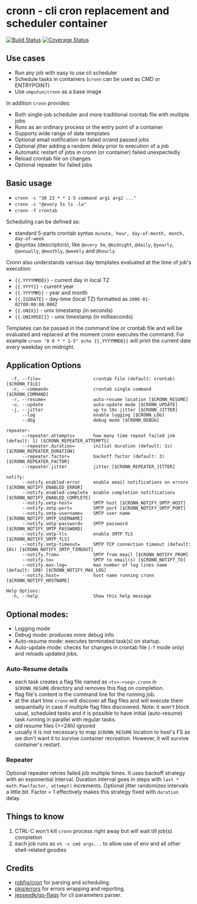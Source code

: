 # cronn - cli cron replacement and scheduler container

[![Build Status](https://github.com/umputun/cronn/workflows/build/badge.svg)](https://github.com/umputun/cronn/actions) [![Coverage Status](https://coveralls.io/repos/github/umputun/cronn/badge.svg?branch=master)](https://coveralls.io/github/umputun/cronn?branch=master)


## Use cases

- Run any job with easy to use cli scheduler
- Schedule tasks in containers (`cronn` can be used as CMD or ENTRYPOINT)
- Use `umputun/cronn` as a base image

In addition `cronn` provides:

- Both single-job scheduler and more traditional crontab file with multiple jobs
- Runs as an ordinary process or the entry point of a container
- Supports wide range of date templates 
- Optional email notification on failed or/and passed jobs
- Optional jitter adding a random delay prior to execution of a job
- Automatic restart of jobs in cronn (or container) failed unexpectedly
- Reload crontab file on changes
- Optional repeater for failed jobs

## Basic usage
 
- `cronn -c "30 23 * * 1-5 command arg1 arg2 ..."`
- `cronn -c "@every 5s ls -la"`
- `cronn -f crontab`

Scheduling can be defined as:

- standard 5-parts crontab syntax `minute, hour, day-of-month, month, day-of-week`
- @syntax (descriptors), like `@every 5m`, `@midnight`, `@daily`, `@yearly`, `@annually`, `@monthly`, `@weekly` and `@hourly`.

Cronn also understands various day templates evaluated at the time of job's execution:

- `{{.YYYYMMDD}}` - current day in local TZ
- `{{.YYYY}}` - current year
- `{{.YYYYMM}}` - year and month
- `{{.ISODATE}` - day-time (local TZ) formatted as `2006-01-02T00:00:00.000Z`
- `{{.UNIX}}` - unix timestamp (in seconds)
- `{{.UNIXMSEC}}` - unix timestamp (in milliseconds)


Templates can be passed in the command line or crontab file and will be evaluated and replaced at the moment 
cronn executes the command. For example `cronn "0 0 * * 1-5" echo {{.YYYYMMDD}}` will print the current date every 
weekday on midnight. 

## Application Options

```
  -f, --file=                    crontab file (default: crontab) [$CRONN_FILE]
  -c, --command=                 crontab single command [$CRONN_COMMAND]
  -r, --resume=                  auto-resume location [$CRONN_RESUME]
  -u, --update                   auto-update mode [$CRONN_UPDATE]
  -j, --jitter                   up to 10s jitter [$CRONN_JITTER]
      --log                      enable logging [$CRONN_LOG]
      --dbg                      debug mode [$CRONN_DEBUG]

repeater:
      --repeater.attempts=       how many time repeat failed job (default: 1) [$CRONN_REPEATER_ATTEMPTS]
      --repeater.duration=       initial duration (default: 1s) [$CRONN_REPEATER_DURATION]
      --repeater.factor=         backoff factor (default: 3) [$CRONN_REPEATER_FACTOR]
      --repeater.jitter          jitter [$CRONN_REPEATER_JITTER]

notify:
      --notify.enabled-error     enable email notifications on errors [$CRONN_NOTIFY_ENABLED_ERROR]
      --notify.enabled-complete  enable completion notifications [$CRONN_NOTIFY_ENABLED_COMPLETE]
      --notify.smtp-host=        SMTP host [$CRONN_NOTIFY_SMTP_HOST]
      --notify.smtp-port=        SMTP port [$CRONN_NOTIFY_SMTP_PORT]
      --notify.smtp-username=    SMTP user name [$CRONN_NOTIFY_SMTP_USERNAME]
      --notify.smtp-password=    SMTP password [$CRONN_NOTIFY_SMTP_PASSWORD]
      --notify.smtp-tls          enable SMTP TLS [$CRONN_NOTIFY_SMTP_TLS]
      --notify.smtp-timeout=     SMTP TCP connection timeout (default: 10s) [$CRONN_NOTIFY_SMTP_TIMEOUT]
      --notify.from=             SMTP from email [$CRONN_NOTIFY_FROM]
      --notify.to=               SMTP to email(s) [$CRONN_NOTIFY_TO]
      --notify.max-log=          max number of log lines name (default: 100) [$CRONN_NOTIFY_MAX_LOG]
      --notify.host=             host name running cronn [$CRONN_NOTIFY_HOSTNAME]

Help Options:
  -h, --help                     Show this help message
```
 
## Optional modes:

- Logging mode
- Debug mode: produces more debug info
- Auto-resume mode: executes terminated task(s) on startup.
- Auto-update mode: checks for changes in crontab file (`-f` mode only) and reloads updated jobs.

### Auto-Resume details

- each task creates a flag file named as `<ts>-<seq>.cronn` in `$CRONN_RESUME` directory and removes this flag on completion.
- flag file's content is the command line for the running job.
- at the start time `cronn` will discover all flag files and will execute them sequentially in case if multiple flag files discovered. 
Note: it won't block usual, scheduled tasks and it is possible to have initial (auto-resume) task running in parallel with regular tasks.
- old resume files (>=24h) ignored 
- usually it is not necessary to map `$CRONN_RESUME` location to host's FS as we don't want it to survive container recreation. 
However, it will survive container's restart.

### Repeater

Optional repeater retries failed job multiple times. It uses backoff strategy with an exponential interval. 
Duration interval goes in steps with `last * math.Pow(factor, attempt)` increments. Optional jitter randomizes intervals a little bit.
Factor = 1 effectively makes this strategy fixed with `duration` delay.

## Things to know

1. CTRL-C won't kill `cronn` process right away but will wait till job(s) completion
2. each job runs as `sh -c cmd args...` to allow use of env and all other shell-related goodies

## Credits

- [robfig/cron](github.com/robfig/cron/v3) for parsing and scheduling.
- [pkg/errors](github.com/pkg/errors) for errors wrapping and reporting.
- [jessevdk/go-flags](github.com/jessevdk/go-flags) for cli parameters parser.
